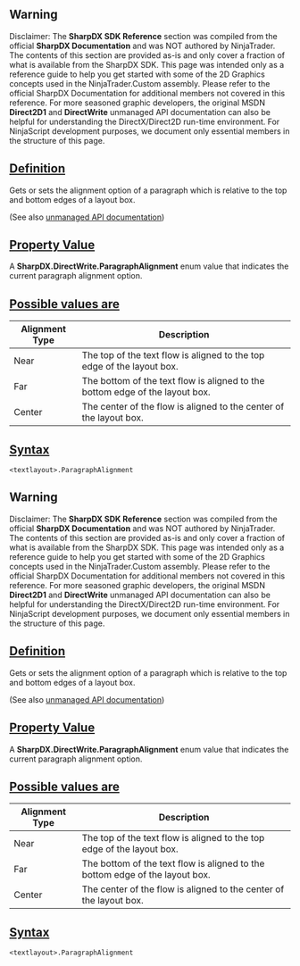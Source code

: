 ## Warning

Disclaimer: The **SharpDX SDK Reference** section was compiled from the official **SharpDX Documentation** and was NOT authored by NinjaTrader. The contents of this section are provided as-is and only cover a fraction of what is available from the SharpDX SDK. This page was intended only as a reference guide to help you get started with some of the 2D Graphics concepts used in the NinjaTrader.Custom assembly. Please refer to the official SharpDX Documentation for additional members not covered in this reference. For more seasoned graphic developers, the original MSDN **Direct2D1** and **DirectWrite** unmanaged API documentation can also be helpful for understanding the DirectX/Direct2D run-time environment. For NinjaScript development purposes, we document only essential members in the structure of this page.

## [Definition](https://developer.ninjatrader.com/docs/desktop/sharpdx_directwrite_textformat_paragraphalignment\#definition)

Gets or sets the alignment option of a paragraph which is relative to the top and bottom edges of a layout box.

(See also [unmanaged API documentation](https://msdn.microsoft.com/en-us/library/dd316675.aspx))

## [Property Value](https://developer.ninjatrader.com/docs/desktop/sharpdx_directwrite_textformat_paragraphalignment\#property-value)

A **SharpDX.DirectWrite.ParagraphAlignment** enum value that indicates the current paragraph alignment option.

## [Possible values are](https://developer.ninjatrader.com/docs/desktop/sharpdx_directwrite_textformat_paragraphalignment\#possible-values-are)

| Alignment Type | Description |
| --- | --- |
| Near | The top of the text flow is aligned to the top edge of the layout box. |
| Far | The bottom of the text flow is aligned to the bottom edge of the layout box. |
| Center | The center of the flow is aligned to the center of the layout box. |

## [Syntax](https://developer.ninjatrader.com/docs/desktop/sharpdx_directwrite_textformat_paragraphalignment\#syntax)

`<textlayout>.ParagraphAlignment`

## Warning

Disclaimer: The **SharpDX SDK Reference** section was compiled from the official **SharpDX Documentation** and was NOT authored by NinjaTrader. The contents of this section are provided as-is and only cover a fraction of what is available from the SharpDX SDK. This page was intended only as a reference guide to help you get started with some of the 2D Graphics concepts used in the NinjaTrader.Custom assembly. Please refer to the official SharpDX Documentation for additional members not covered in this reference. For more seasoned graphic developers, the original MSDN **Direct2D1** and **DirectWrite** unmanaged API documentation can also be helpful for understanding the DirectX/Direct2D run-time environment. For NinjaScript development purposes, we document only essential members in the structure of this page.

## [Definition](https://developer.ninjatrader.com/docs/desktop/sharpdx_directwrite_textformat_paragraphalignment\#definition)

Gets or sets the alignment option of a paragraph which is relative to the top and bottom edges of a layout box.

(See also [unmanaged API documentation](https://msdn.microsoft.com/en-us/library/dd316675.aspx))

## [Property Value](https://developer.ninjatrader.com/docs/desktop/sharpdx_directwrite_textformat_paragraphalignment\#property-value)

A **SharpDX.DirectWrite.ParagraphAlignment** enum value that indicates the current paragraph alignment option.

## [Possible values are](https://developer.ninjatrader.com/docs/desktop/sharpdx_directwrite_textformat_paragraphalignment\#possible-values-are)

| Alignment Type | Description |
| --- | --- |
| Near | The top of the text flow is aligned to the top edge of the layout box. |
| Far | The bottom of the text flow is aligned to the bottom edge of the layout box. |
| Center | The center of the flow is aligned to the center of the layout box. |

## [Syntax](https://developer.ninjatrader.com/docs/desktop/sharpdx_directwrite_textformat_paragraphalignment\#syntax)

`<textlayout>.ParagraphAlignment`